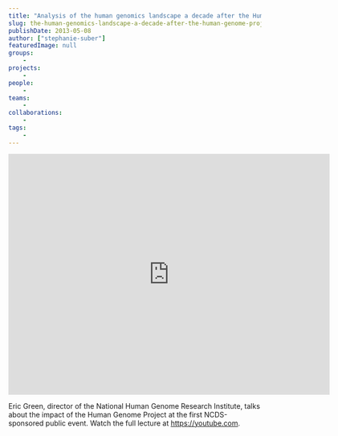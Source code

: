 ```yaml
---
title: "Analysis of the human genomics landscape a decade after the Human Genome Project"
slug: the-human-genomics-landscape-a-decade-after-the-human-genome-project
publishDate: 2013-05-08
author: ["stephanie-suber"]
featuredImage: null
groups:
    - 
projects:
    - 
people:
    - 
teams: 
    - 
collaborations:
    - 
tags:
    - 
---
```

<iframe src="https://www.youtube.com/embed/qF5PTiyDHVY" width="640" height="480" frameborder="0" allowfullscreen="allowfullscreen"></iframe>

Eric Green, director of the National Human Genome Research Institute, talks about the impact of the Human Genome Project at the first NCDS-sponsored public event. Watch the full lecture at <a href="https://www.youtube.com/embed/qF5PTiyDHVY" target="_blank" rel="noopener">https://youtube.com.
